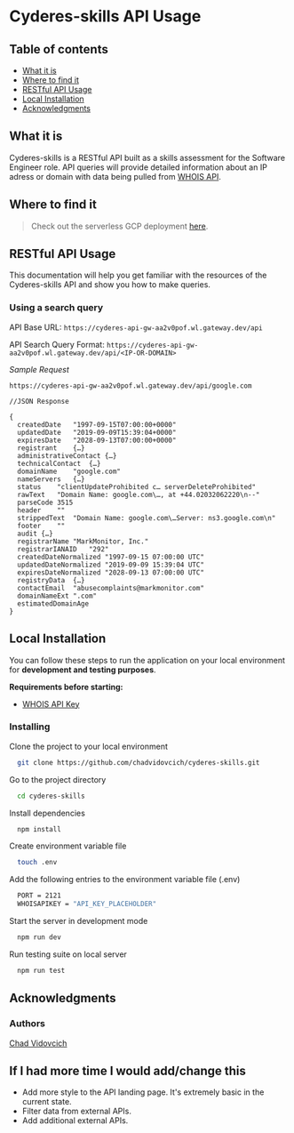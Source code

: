 
# Cyderes-skills API Usage

## Table of contents 

- [What it is](#what-it-is)
- [Where to find it](#where-to-find-it)
- [RESTful API Usage](#restful-api-usage)
- [Local Installation](#local-installation)
- [Acknowledgments](#acknowledgments)

## What it is

Cyderes-skills is a RESTful API built as a skills assessment for the Software Engineer role. API queries will provide detailed information about an IP adress or domain with data being pulled from [WHOIS API](https://whois.whoisxmlapi.com/).  

## Where to find it

> Check out the serverless GCP deployment [here](https://cyderes-api-gw-aa2v0pof.wl.gateway.dev/api).

## RESTful API Usage
This documentation will help you get familiar with the resources of the Cyderes-skills API and show you how to make queries.

### Using a search query
API Base URL: `https://cyderes-api-gw-aa2v0pof.wl.gateway.dev/api`

API Search Query Format: `https://cyderes-api-gw-aa2v0pof.wl.gateway.dev/api/<IP-OR-DOMAIN>`

*Sample Request*
```
https://cyderes-api-gw-aa2v0pof.wl.gateway.dev/api/google.com
```
```
//JSON Response

{
  createdDate	"1997-09-15T07:00:00+0000"
  updatedDate	"2019-09-09T15:39:04+0000"
  expiresDate	"2028-09-13T07:00:00+0000"
  registrant	{…}
  administrativeContact	{…}
  technicalContact	{…}
  domainName	"google.com"
  nameServers	{…}
  status	"clientUpdateProhibited c… serverDeleteProhibited"
  rawText	"Domain Name: google.com\…, at +44.02032062220\n--"
  parseCode	3515
  header	""
  strippedText	"Domain Name: google.com\…Server: ns3.google.com\n"
  footer	""
  audit	{…}
  registrarName	"MarkMonitor, Inc."
  registrarIANAID	"292"
  createdDateNormalized	"1997-09-15 07:00:00 UTC"
  updatedDateNormalized	"2019-09-09 15:39:04 UTC"
  expiresDateNormalized	"2028-09-13 07:00:00 UTC"
  registryData	{…}
  contactEmail	"abusecomplaints@markmonitor.com"
  domainNameExt	".com"
  estimatedDomainAge
}
```

## Local Installation

You can follow these steps to run the application on your local environment for **development and testing purposes**.

**Requirements before starting:**

  - [WHOIS API Key](https://whois.whoisxmlapi.com/)

### Installing

Clone the project to your local environment

```bash
  git clone https://github.com/chadvidovcich/cyderes-skills.git
```

Go to the project directory

```bash
  cd cyderes-skills
```

Install dependencies

```bash
  npm install
```

Create environment variable file

```bash
  touch .env
```

Add the following entries to the environment variable file (.env)

```bash
  PORT = 2121
  WHOISAPIKEY = "API_KEY_PLACEHOLDER"
```

Start the server in development mode

```bash
  npm run dev
```

Run testing suite on local server

```bash
  npm run test
```

## Acknowledgments

### Authors
 
[Chad Vidovcich](https://github.com/chadvidovcich)

## If I had more time I would add/change this

- Add more style to the API landing page. It's extremely basic in the current state.
- Filter data from external APIs.
- Add additional external APIs.

